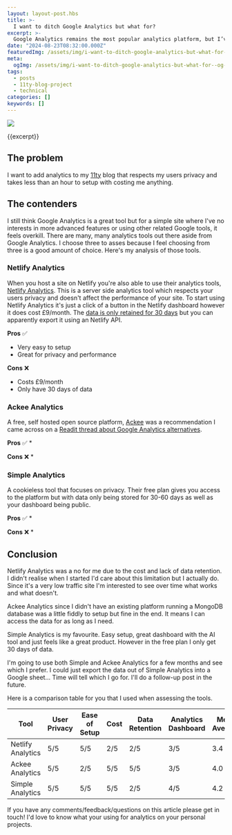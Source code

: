 ```yaml
---
layout: layout-post.hbs
title: >-
  I want to ditch Google Analytics but what for?
excerpt: >-
  Google Analytics remains the most popular analytics platform, but I’ve grown tired of its privacy invasions and performance issues. This post is my journey to find a simple analytics tool that respects both my needs and my users' data.
date: "2024-08-23T08:32:00.000Z"
featuredImg: /assets/img/i-want-to-ditch-google-analytics-but-what-for--featured-img.webp
meta:
  ogImg: /assets/img/i-want-to-ditch-google-analytics-but-what-for--og-img.jpg
tags:
  - posts
  - 11ty-blog-project
  - technical
categories: []
keywords: []
---
```


<!-- *[FE]: Front-End -->

![]({{featuredImg}})

{{excerpt}}

<some text>

## The problem
I want to add analytics to my [11ty](https://www.11ty.dev/) blog that respects my users privacy and takes less than an hour to setup with costing me anything.


## The contenders
I still think Google Analytics is a great tool but for a simple site where I've no interests in more advanced features or using other related Google tools, it feels overkill. There are many, many analytics tools out there aside from Google Analytics. I choose three to asses because I feel choosing from three is a good amount of choice. Here's my analysis of those tools.



### Netlify Analytics
When you host a site on Netlify you're also able to use their analytics tools, [Netlify Analytics](https://www.netlify.com/platform/core/analytics/). This is a server side analytics tool which respects your users privacy and doesn't affect the performance of your site. To start using Netlify Analytics it's just a click of a button in the Netlify dashboard however it does cost £9/month. The [data is only retained for 30 days](https://answers.netlify.com/t/historical-analytics-data-more-than-30-days/26466/30) but you can apparently export it using an Netlify API.

**Pros** ✅
* Very easy to setup
* Great for privacy and performance 

**Cons** ❌
* Costs £9/month
* Only have 30 days of data


### Ackee Analytics 
A free, self hosted open source platform, [Ackee](https://ackee.electerious.com/) was a recommendation I came across on a [Readit thread about Google Analytics alternatives](https://www.reddit.com/r/webdev/comments/qety61/what_is_a_good_lightweight_free_alternative_to/).

**Pros** ✅
* 

**Cons** ❌
* 


### Simple Analytics
A cookieless tool that focuses on privacy. Their free plan gives you access to the platform but with data only being stored for 30-60 days as well as your dashboard being public. 

**Pros** ✅
*

**Cons** ❌
*



## Conclusion
Netlify Analytics was a no for me due to the cost and lack of data retention. I didn't realise when I started I'd care about this limitation but I actually do. Since it's a very low traffic site I'm interested to see over time what works and what doesn't. 

Ackee Analytics since I didn't have an existing platform running a MongoDB database was a little fiddly to setup but fine in the end. It means I can access the data for as long as I need. 

Simple Analytics is my favourite. Easy setup, great dashboard with the AI tool and just feels like a great product. However in the free plan I only get 30 days of data.

I'm going to use both Simple and Ackee Analytics for a few months and see which I prefer. I could just export the data out of Simple Analytics into a Google sheet... Time will tell which I go for. I'll do a follow-up post in the future. 

Here is a comparison table for you that I used when assessing the tools. 

| Tool                | User Privacy | Ease of Setup | Cost  | Data Retention | Analytics Dashboard | Mean Average |
|---------------------|--------------|---------------|-------|----------------|---------------------|--------------|
| Netlify Analytics | 5/5          | 5/5           | 2/5   | 2/5            | 3/5                 | 3.4          |
| Ackee Analytics   | 5/5          | 2/5           | 5/5   | 5/5            | 3/5                 | 4.0          |
| Simple Analytics  | 5/5          | 5/5           | 5/5   | 2/5            | 4/5                 | 4.2          |

If you have any comments/feedback/questions on this article please get in touch! I'd love to know what your using for analytics on your personal projects.
